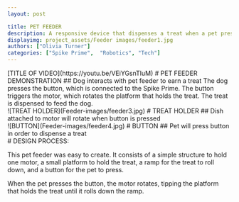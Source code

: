 ```yaml
---
layout: post

title: PET FEEDER
description: A responsive device that dispenses a treat when a pet presses the button.
displayimg: project_assets/Feeder images/feeder1.jpg
authors: ["Olivia Turner"]
categories: ["Spike Prime",  "Robotics", "Tech"]
---
```


<!--VIDEO_TEXT_OVERLAY creates a video with a text box over it--------------------->
<div class="video_text_overlay" markdown="1">
[TITLE OF VIDEO](https://youtu.be/VEiYGsnTluM)
# PET FEEDER DEMONSTRATION
## Dog interacts with pet feeder to earn a treat
The dog presses the button, which is connected to the Spike Prime. The button triggers the motor, which rotates the platform
that holds the treat. The treat is dispensed to feed the dog.
</div>

<!--IMAGE_TEXT_OVERLAY creates a image with a text box over it--------------------->
<div class="image_text_overlay" markdown="1">
![TREAT HOLDER](Feeder-images/feeder3.jpg)
# TREAT HOLDER
## Dish attached to motor will rotate when button is pressed
</div>

<!--IMAGE_TEXT_OVERLAY creates a image with a text box over it--------------------->
<div class="image_text_overlay" markdown="1">
![BUTTON](Feeder-images/feeder4.jpg)
# BUTTON
## Pet will press button in order to dispense a treat
</div>

<!--FREE WRITE lets you write any markdown you want (include images, lists, titles, code,etc)
               If something doesn't look how you expect on the page, try adding a linebreak after it--------------------->
<div class="free_write" markdown="1">
# DESIGN PROCESS:

This pet feeder was easy to create. It consists of a simple structure to hold one motor, a small platform to hold the treat, a ramp for the treat to roll down, and a button for the pet to press.

When the pet presses the button, the motor rotates, tipping the platform that holds the treat until it rolls down the ramp.

</div>
